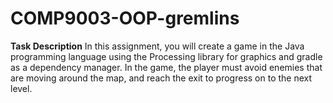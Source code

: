 # COMP9003-OOP-gremlins

**Task Description**
In this assignment, you will create a game in the Java programming language using the Processing library for graphics and gradle as a dependency manager. In the game, the player must avoid enemies that are moving around the map, and reach the exit to progress on to the next level.
